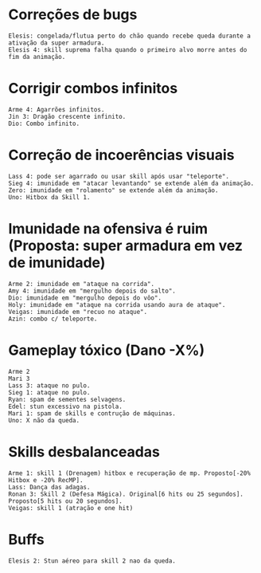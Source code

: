 Correções de bugs
=================
	Elesis: congelada/flutua perto do chão quando recebe queda durante a ativação da super armadura.
	Elesis 4: skill suprema falha quando o primeiro alvo morre antes do fim da animação.

Corrigir combos infinitos
=========================
	Arme 4: Agarrões infinitos.
	Jin 3: Dragão crescente infinito.
	Dio: Combo infinito.

Correção de incoerências visuais
================================
	Lass 4: pode ser agarrado ou usar skill após usar "teleporte".
	Sieg 4: imunidade em "atacar levantando" se extende além da animação.
	Zero: imunidade em "rolamento" se extende além da animação.
	Uno: Hitbox da Skill 1.

Imunidade na ofensiva é ruim (Proposta: super armadura em vez de imunidade)
===========================================================================
	Arme 2: imunidade em "ataque na corrida".
	Amy 4: imunidade em "mergulho depois do salto".
	Dio: imunidade em "mergulho depois do vôo".
	Holy: imunidade em "ataque na corrida usando aura de ataque".
	Veigas: imunidade em "recuo no ataque".
	Azin: combo c/ teleporte.

Gameplay tóxico (Dano -X%)
==========================
	Arme 2
	Mari 3
	Lass 3: ataque no pulo.
	Sieg 1: ataque no pulo.
	Ryan: spam de sementes selvagens.
	Edel: stun excessivo na pistola.
	Mari 1: spam de skills e contrução de máquinas.
	Uno: X não da queda.

Skills desbalanceadas
=====================
	Arme 1: skill 1 (Drenagem) hitbox e recuperação de mp. Proposto[-20% Hitbox e -20% RecMP].
	Lass: Dança das adagas.
	Ronan 3: Skill 2 (Defesa Mágica). Original[6 hits ou 25 segundos]. Proposto[5 hits ou 20 segundos].
	Veigas: skill 1 (atração e one hit)

Buffs
=====
	Elesis 2: Stun aéreo para skill 2 nao da queda.
